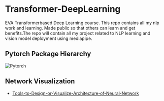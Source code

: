 # Transformer-DeepLearning
EVA Transformerbased Deep Learning course. This repo contains all my nlp work and learning. Made public so that others can learn and get benefits.The repo will contain all my project related to NLP learning and vision model deployment using mediapipe.

## Pytorch Package Hierarchy
![Pytorch](https://manalelaidouni.github.io/assets/img/pexels/Pytorch-package-hierarchy.jpg)

## Network Visualization
- [Tools-to-Design-or-Visualize-Architecture-of-Neural-Network](https://github.com/ashishpatel26/Tools-to-Design-or-Visualize-Architecture-of-Neural-Network)


